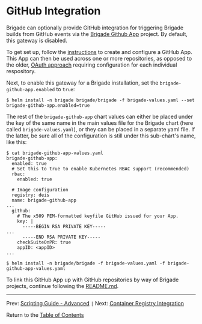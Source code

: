 # GitHub Integration

Brigade can optionally provide GitHub integration for triggering Brigade builds from GitHub events
via the [Brigade Github App][brigade-github-app] project.  By default, this gateway is disabled.

To get set up, follow the [instructions][brigade-github-app-readme] to create and configure a GitHub App.
This App can then be used across one or more repositories, as opposed to the older, [OAuth approach](https://github.com/brigadecore/github-gateway-oauth) requiring configuration for each individual respository.

Next, to enable this gateway for a Brigade installation, set the `brigade-github-app.enabled` to `true`:

```
$ helm install -n brigade brigade/brigade -f brigade-values.yaml --set brigade-github-app.enabled=true
```

The rest of the `brigade-github-app` chart values can either be placed under the key of the same
name in the main values file for the Brigade chart (here called `brigade-values.yaml`), or they can be
placed in a separate yaml file.  If the latter, be sure all of the configuration is still under this
sub-chart's name, like this:

```
$ cat brigade-github-app-values.yaml
brigade-github-app:
  enabled: true
  # Set this to true to enable Kubernetes RBAC support (recommended)
  rbac:
    enabled: true

  # Image configuration
  registry: deis
  name: brigade-github-app
...
  github:
    # The x509 PEM-formatted keyfile GitHub issued for your App.
    key: |
      -----BEGIN RSA PRIVATE KEY-----
...
      -----END RSA PRIVATE KEY-----
    checkSuiteOnPR: true
    appID: <appID>
...

$ helm install -n brigade/brigade -f brigade-values.yaml -f brigade-github-app-values.yaml
```

To link this GitHub App up with GitHub repositories by way of Brigade projects, continue following the
[README.md](https://github.com/Azure/brigade-github-app/blob/master/README.md#6-add-brigade-projects-for-each-github-project).

---

Prev: [Scripting Guide - Advanced](scripting_advanced.md) `|` Next: [Container Registry Integration](dockerhub.md)

Return to the [Table of Contents](index.md)

[brigade-github-app]: https://github.com/Azure/brigade-github-app
[brigade-github-app-readme]: https://github.com/Azure/brigade-github-app/blob/master/README.md